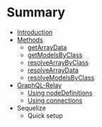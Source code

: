 # Summary

* [Introduction](INTRO.md)
* [Methods](docs/methods/SUMMARY.md)
   * [getArrayData](docs/methods/getArrayData.md)
   * [getModelsByClass](docs/methods/getModelsByClass.md)
   * [resolveArrayByClass](docs/methods/resolveArrayByClass.md)
   * [resolveArrayData](docs/methods/resolveArrayData.md)
   * [resolveModelsByClass](docs/methods/resolveModelsByClass.md)
* [GraphQL-Relay](docs/graphql/graphql.md)
   * [Using nodeDefinitions](docs/graphql/using_nodedefinitions.md)
   * [Using connections](docs/graphql/using_connections.md)
* Sequelize
   * Quick setup

